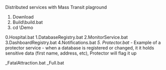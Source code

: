 Distributed services with Mass Transit plaground

1. Download
2. Build\build.bat
3. cd \Demo

0.Hospital.bat
1.DatabaseRegistry.bat
2.MonitorService.bat
3.DashboardRegistry.bat
4.Notifications.bat
*5. Protector.bat* - Example of a protector service - when a database is registered or changed, it it holds sensitive data (first name, address, etc), Protector will flag it up

_FatalAttraction.bat
_Full.bat
